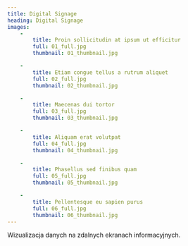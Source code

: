 ```yaml
---
title: Digital Signage
heading: Digital Signage
images:
    -
        title: Proin sollicitudin at ipsum ut efficitur
        full: 01_full.jpg
        thumbnail: 01_thumbnail.jpg

    -
        title: Etiam congue tellus a rutrum aliquet
        full: 02_full.jpg
        thumbnail: 02_thumbnail.jpg

    -
        title: Maecenas dui tortor
        full: 03_full.jpg
        thumbnail: 03_thumbnail.jpg

    -
        title: Aliquam erat volutpat
        full: 04_full.jpg
        thumbnail: 04_thumbnail.jpg

    -
        title: Phasellus sed finibus quam
        full: 05_full.jpg
        thumbnail: 05_thumbnail.jpg

    -
        title: Pellentesque eu sapien purus
        full: 06_full.jpg
        thumbnail: 06_thumbnail.jpg
---
```


Wizualizacja danych na zdalnych ekranach informacyjnych.
